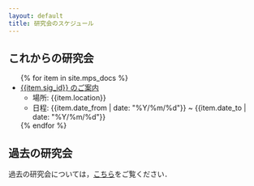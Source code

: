 ```yaml
---
layout: default
title: 研究会のスケジュール
---
```


## これからの研究会

<!-- 
研究会の案内はコレクションとして _mps_docs に入れる．
で，そこで mpsXXX.md を編集すると下に反映されるハズ．
-->

<ul>
{% for item in site.mps_docs %}
    <li><a href="{{item.url}}">{{item.sig_id}} のご案内</a>
        <ul>
            <li>場所: {{item.location}}</li>
            <li>日程: {{item.date_from | date: "%Y/%m/%d"}} ~ {{item.date_to | date: "%Y/%m/%d"}}</li>
        </ul>
    </li>
{% endfor %}
</ul>

## 過去の研究会

過去の研究会については，[こちら](/schedule-old)をご覧ください．
